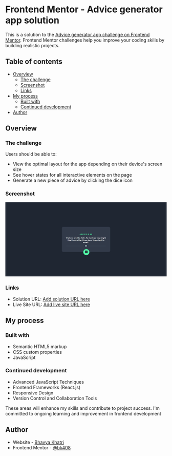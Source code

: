 # Frontend Mentor - Advice generator app solution

This is a solution to the [Advice generator app challenge on Frontend Mentor](https://www.frontendmentor.io/challenges/advice-generator-app-QdUG-13db). Frontend Mentor challenges help you improve your coding skills by building realistic projects.

## Table of contents

- [Overview](#overview)
  - [The challenge](#the-challenge)
  - [Screenshot](#screenshot)
  - [Links](#links)
- [My process](#my-process)
  - [Built with](#built-with)
  - [Continued development](#continued-development)
- [Author](#author)

## Overview

### The challenge

Users should be able to:

- View the optimal layout for the app depending on their device's screen size
- See hover states for all interactive elements on the page
- Generate a new piece of advice by clicking the dice icon

### Screenshot

![](./images/adviceImg.png)

### Links

- Solution URL: [Add solution URL here](https://github.com/bk408/Advice-generator-app_Frontend-mentor)
- Live Site URL: [Add live site URL here](https://your-live-site-url.com)

## My process

### Built with

- Semantic HTML5 markup
- CSS custom properties
- JavaScript

### Continued development

- Advanced JavaScript Techniques
- Frontend Frameworks (React.js)
- Responsive Design
- Version Control and Collaboration Tools

These areas will enhance my skills and contribute to project success. I'm committed to ongoing learning and improvement in frontend development

## Author

- Website - [Bhavya Khatri](https://bhavya-khatri-portfolio.vercel.app/)
- Frontend Mentor - [@bk408](https://www.frontendmentor.io/profile/bk408)
